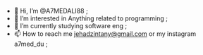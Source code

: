 - 👋 Hi, I’m @A7MEDALI88 ;
- 👀 I’m interested in Anything related to programming ;
- 🌱 I’m currently studying software eng ;
- 📫 How to reach me jehadzintany@gmail.com or my instagram a7med_du ;

<!---
A7MEDALI88/A7MEDALI88 is a ✨ special ✨ repository because its `README.md` (this file) appears on your GitHub profile.
You can click the Preview link to take a look at your changes.
--->
